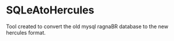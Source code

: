 SQLeAtoHercules
===============

Tool created to convert the old mysql ragnaBR database to the new hercules format.
